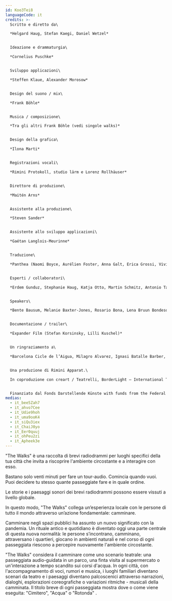 ```yaml
---
id: Koo3Tei8
languageCode: it
credits: >-
  Scritto e diretto da\

  *Helgard Haug, Stefan Kaegi, Daniel Wetzel*


  Ideazione e drammaturgia\

  *Cornelius Puschke*


  Sviluppo applicazioni\

  *Steffen Klaue, Alexander Morosow*


  Design del suono / mix\

  *Frank Böhle* 


  Musica / composizione\

  *Tra gli altri Frank Böhle (vedi singole walks)* 


  Design della grafica\

  *Ilona Marti*


  Registrazioni vocali\

  *Rimini Protokoll, studio lärm e Lorenz Rollhäuser*


  Direttore di produzione\

  *Maitén Arns* 


  Assistente alla produzione\

  *Steven Sander*


  Assistente allo sviluppo applicazioni\

  *Gaétan Langlois-Meurinne* 


  Traduzione\

  *Panthea (Naomi Boyce, Aurélien Foster, Anna Galt, Erica Grossi, Vivian Ia, Adrien Leroux, Lianna Mark, Samuel Petit, Yanik Riedo, Lorenzo de Sabbata)*


  Esperti / collaboratori\

  *Erdem Gunduz, Stephanie Haug, Katja Otto, Martin Schmitz, Antonio Tagliarini*


  Speakers\

  *Bente Bausum, Melanie Baxter-Jones, Rosario Bona, Lena Bruun Bondeson, Lène Calvez, Maïmouna Coulibaly, Luisa Devins, Noa Eleodori, Paolo Eleodori, Margot Gödrös, Melissa Holroyd, Christiane Hommelsheim, Stéphane Hugel, Timur Isik, Mmakgosi Kgabi, Lara Körte, Koffi Kra, Alexandra Lauck, Max Lechat, Joshua Lerner, Daniela Lucato, Steve Mekoudja, Lara-Sophie Milagro, Silvia Sassetti, Simonetta Solder, Kamran Sorusch, Antonio Tagliarini, Lucie Zelger*


  Documentazione / trailer\

  *Expander Film (Stefan Korsinsky, Lilli Kuschel)*


  Un ringraziamento a\

  *Barcelona Cicle de l’Aigua, Milagro Alvarez, Ignasi Batalle Barber, Aljoscha Begrich, Peter Breitenbach, Andreas Fischbach, Jannis Grimm (Institute for the Study of Protest and Social Movements), Ant Hampton, Lilli Kuschel, Dima Levytskyi, Jan Meuel, Barbara Morgenstern, Niki Neecke (Jardin Sonore), Ricardo Sarmiento, Hilla Steiner, Enric Tello, Valentin Wetzel, Zoï Wetzel, Gustavo Ramon Wilhelmi*


  Una produzione di Rimini Apparat.\

  In coproduzione con creart / Teatrelli, BorderLight – International Theatre + Fringe Festival Cleveland, European Forum Alpbach, Fondazione Armonie d’Arte, HAU – Hebbel am Ufer, Hellerau – European Centre for the Arts, International Summer Festival Kampnagel, Zona K, Festival PERSPECTIVES.


  Finanziato dal Fonds Darstellende Künste with funds from the Federal Government Commissioner for Culture and the Media e del Senate Department for Culture and Europe.
medias:
  - it_bee5Zah7
  - it_ahvo7Cee
  - it_Udie9hoh
  - it_uma9ooK4
  - it_siQu3iex
  - it_ChaiJ0yo
  - it_Eer0quuj
  - it_ohPeu2zi
  - it_Apheek3e
---
```

"The Walks" è una raccolta di brevi radiodrammi per luoghi specifici della tua città che invita a riscoprire l'ambiente circostante e a interagire con esso.

Bastano solo venti minuti per fare un tour-audio. Comincia quando vuoi. Puoi decidere tu stesso quante passeggiate fare e in quale ordine.

Le storie e i paesaggi sonori dei brevi radiodrammi possono essere vissuti a livello globale. 

In questo modo, "The Walks" collega un’esperienza locale con le persone di tutto il mondo attraverso un’azione fondamentale: camminare.

Camminare negli spazi pubblici ha assunto un nuovo significato con la pandemia. Un rituale antico e quotidiano è diventato oggi una parte centrale di questa nuova normalità: le persone s’incontrano, camminano, attraversano i quartieri, giocano in ambienti naturali e nel corso di ogni passeggiata riescono a percepire nuovamente l'ambiente circostante.

"The Walks" considera il camminare come uno scenario teatrale: una passeggiata audio-guidata in un parco, una finta visita al supermercato o un'interazione a tempo scandito sui corsi d'acqua. In ogni città, con l'accompagnamento di voci, rumori e musica, i luoghi familiari diventano scenari da teatro e i paesaggi diventano palcoscenici attraverso narrazioni, dialoghi, esplorazioni coreografiche o variazioni ritmiche - musicali della camminata. Il titolo breve di ogni passeggiata mostra dove o come viene eseguita: "Cimitero", "Acqua" o "Rotonda" .